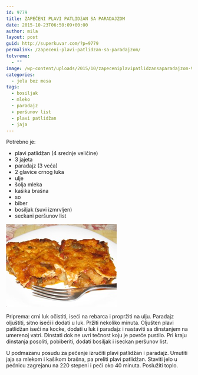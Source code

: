 ```yaml
---
id: 9779
title: ZAPEČENI PLAVI PATLIDžAN SA PARADAJZOM
date: 2015-10-23T06:50:09+00:00
author: mila
layout: post
guid: http://superkuvar.com/?p=9779
permalink: /zapeceni-plavi-patlidzan-sa-paradajzom/
totvreme:
  - ""
image: /wp-content/uploads/2015/10/zapeceniplavipatlidzansaparadajzom-940x198.jpg
categories:
  - jela bez mesa
tags:
  - bosiljak
  - mleko
  - paradajz
  - peršunov list
  - plavi patlidžan
  - jaja
---
```

Potrebno je:  
* plavi patlidžan (4 srednje veličine)  
* 3 jajeta  
* paradajz (3 veća)  
* 2 glavice crnog luka  
* ulje  
* šolja mleka  
* kašika brašna  
* so  
* biber  
* bosiljak (suvi izmrvljen)  
* seckani peršunov list

[<img class="alignnone size-medium wp-image-9782" src="/wp-content/uploads/2015/10/zapeceniplavipatlidzansaparadajzom-300x225.jpg" alt="zapeceniplavipatlidzansaparadajzom" width="300" height="225" />](/wp-content/uploads/2015/10/zapeceniplavipatlidzansaparadajzom-e1445582382632.jpg)

Priprema: crni luk očistiti, iseći na rebarca i propržiti na ulju. Paradajz oljuštiti, sitno iseći i dodati u luk. Pržiti nekoliko minuta. Oljušten plavi patlidžan iseći na kocke, dodati u luk i paradajz i nastaviti sa dinstanjem na umerenoj vatri. Dinstati dok ne uvri tečnost koju je povrće pustilo. Pri kraju dinstanja posoliti, pobiberiti, dodati bosiljak i iseckan peršunov list.

U podmazanu posudu za pečenje izručiti plavi patlidžan i paradajz. Umutiti jaja sa mlekom i kašikom brašna, pa preliti plavi patlidžan. Staviti jelo u pećnicu zagrejanu na 220 stepeni i peći oko 40 minuta. Poslužiti toplo.